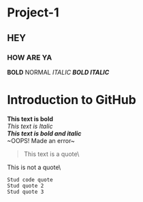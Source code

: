 # Project-1
## HEY
### HOW ARE YA
**BOLD**
NORMAL
_ITALIC_
**_BOLD ITALIC_**

# Introduction to GitHub
**This text is bold**\
*This text is Italic*\
***This text is bold and italic***\
~OOPS! Made an error~
> This text is a quote\
> 
This is not a quote\
```
Stud code quote
Stud quote 2
Stud quote 3
```

